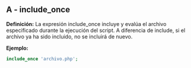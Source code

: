 ## A - include_once

**Definición:** La expresión include_once incluye y evalúa el archivo especificado durante la ejecución del script. A diferencia de include, si el archivo ya ha sido incluido, no se incluirá de nuevo.

**Ejemplo:**

```php
include_once 'archivo.php';
```

